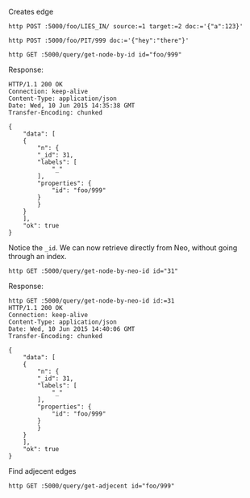 Creates edge

	http POST :5000/foo/LIES_IN/ source:=1 target:=2 doc:='{"a":123}'

	http POST :5000/foo/PIT/999 doc:='{"hey":"there"}'

	http GET :5000/query/get-node-by-id id="foo/999"

Response:

	HTTP/1.1 200 OK
	Connection: keep-alive
	Content-Type: application/json
	Date: Wed, 10 Jun 2015 14:35:38 GMT
	Transfer-Encoding: chunked

	{
	    "data": [
		{
		    "n": {
			"_id": 31,
			"labels": [
			    "_"
			],
			"properties": {
			    "id": "foo/999"
			}
		    }
		}
	    ],
	    "ok": true
	}

Notice the `_id`. We can now retrieve directly from Neo, without going through
an index.

	http GET :5000/query/get-node-by-neo-id id="31"

Response:

	http GET :5000/query/get-node-by-neo-id id:=31
	HTTP/1.1 200 OK
	Connection: keep-alive
	Content-Type: application/json
	Date: Wed, 10 Jun 2015 14:40:06 GMT
	Transfer-Encoding: chunked

	{
	    "data": [
		{
		    "n": {
			"_id": 31,
			"labels": [
			    "_"
			],
			"properties": {
			    "id": "foo/999"
			}
		    }
		}
	    ],
	    "ok": true
	}

Find adjecent edges

	http GET :5000/query/get-adjecent id="foo/999"


